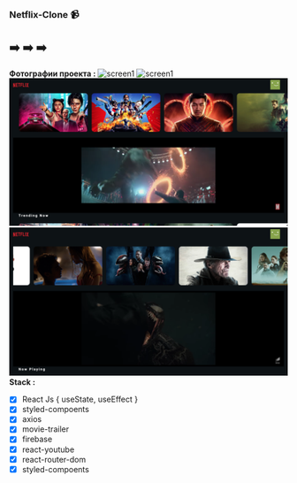 ### Netflix-Clone :video_camera:

## :arrow_right: :arrow_right: :arrow_right:

**Фотографии проекта :**
![screen1](screen5.png)
![screen1](screen2.png)
![screen1](screen3.png)
![screen1](screen4.png)
**Stack :**

- [x] React Js { useState, useEffect }
- [x] styled-compoents
- [x] axios
- [x] movie-trailer
- [x] firebase
- [x] react-youtube
- [x] react-router-dom
- [x] styled-compoents
